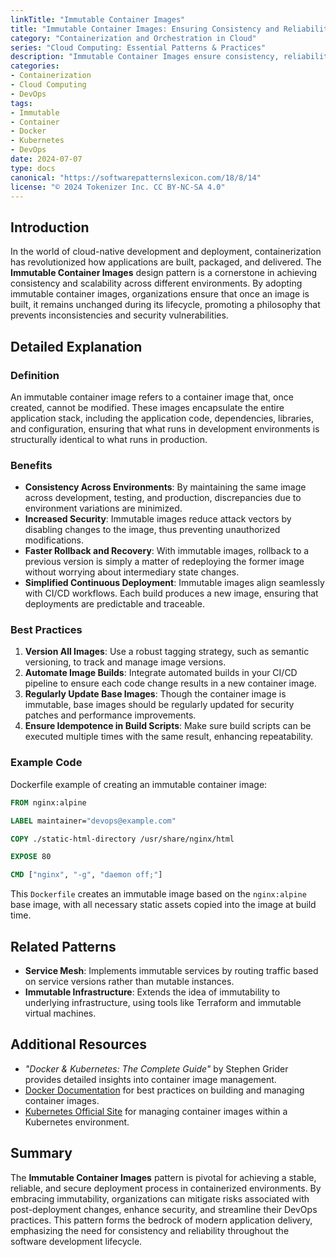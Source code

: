 ```yaml
---
linkTitle: "Immutable Container Images"
title: "Immutable Container Images: Ensuring Consistency and Reliability"
category: "Containerization and Orchestration in Cloud"
series: "Cloud Computing: Essential Patterns & Practices"
description: "Immutable Container Images ensure consistency, reliability, and security by preventing changes post-deployment. This pattern is crucial for modern cloud-native applications and DevOps practices."
categories:
- Containerization
- Cloud Computing
- DevOps
tags:
- Immutable
- Container
- Docker
- Kubernetes
- DevOps
date: 2024-07-07
type: docs
canonical: "https://softwarepatternslexicon.com/18/8/14"
license: "© 2024 Tokenizer Inc. CC BY-NC-SA 4.0"
---
```


## Introduction

In the world of cloud-native development and deployment, containerization has revolutionized how applications are built, packaged, and delivered. The **Immutable Container Images** design pattern is a cornerstone in achieving consistency and scalability across different environments. By adopting immutable container images, organizations ensure that once an image is built, it remains unchanged during its lifecycle, promoting a philosophy that prevents inconsistencies and security vulnerabilities.

## Detailed Explanation

### Definition

An immutable container image refers to a container image that, once created, cannot be modified. These images encapsulate the entire application stack, including the application code, dependencies, libraries, and configuration, ensuring that what runs in development environments is structurally identical to what runs in production.

### Benefits

- **Consistency Across Environments**: By maintaining the same image across development, testing, and production, discrepancies due to environment variations are minimized.
- **Increased Security**: Immutable images reduce attack vectors by disabling changes to the image, thus preventing unauthorized modifications.
- **Faster Rollback and Recovery**: With immutable images, rollback to a previous version is simply a matter of redeploying the former image without worrying about intermediary state changes.
- **Simplified Continuous Deployment**: Immutable images align seamlessly with CI/CD workflows. Each build produces a new image, ensuring that deployments are predictable and traceable.

### Best Practices

1. **Version All Images**: Use a robust tagging strategy, such as semantic versioning, to track and manage image versions.
2. **Automate Image Builds**: Integrate automated builds in your CI/CD pipeline to ensure each code change results in a new container image.
3. **Regularly Update Base Images**: Though the container image is immutable, base images should be regularly updated for security patches and performance improvements.
4. **Ensure Idempotence in Build Scripts**: Make sure build scripts can be executed multiple times with the same result, enhancing repeatability.

### Example Code

Dockerfile example of creating an immutable container image:

```dockerfile
FROM nginx:alpine

LABEL maintainer="devops@example.com"

COPY ./static-html-directory /usr/share/nginx/html

EXPOSE 80

CMD ["nginx", "-g", "daemon off;"]
```

This `Dockerfile` creates an immutable image based on the `nginx:alpine` base image, with all necessary static assets copied into the image at build time.

## Related Patterns

- **Service Mesh**: Implements immutable services by routing traffic based on service versions rather than mutable instances.
- **Immutable Infrastructure**: Extends the idea of immutability to underlying infrastructure, using tools like Terraform and immutable virtual machines.

## Additional Resources

- _"Docker & Kubernetes: The Complete Guide"_ by Stephen Grider provides detailed insights into container image management.
- [Docker Documentation](https://docs.docker.com/) for best practices on building and managing container images.
- [Kubernetes Official Site](https://kubernetes.io/docs/concepts/containers/images/) for managing container images within a Kubernetes environment.

## Summary

The **Immutable Container Images** pattern is pivotal for achieving a stable, reliable, and secure deployment process in containerized environments. By embracing immutability, organizations can mitigate risks associated with post-deployment changes, enhance security, and streamline their DevOps practices. This pattern forms the bedrock of modern application delivery, emphasizing the need for consistency and reliability throughout the software development lifecycle.

